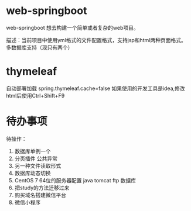 # web-springboot
web-springboot
想去构建一个简单或者复杂的web项目。

描述：当前项目中使用yml格式的文件配置格式，支持jsp和html两种页面格式。
多数据库支持（现只有两个）

# thymeleaf
自动部署加载
spring.thymeleaf.cache=false
如果使用的开发工具是idea,修改html后使用Ctrl+Shift+F9

# 待办事项
待操作：
1. 数据库单例一个
2. 分页插件 公共异常
3. 另一种文件读取形式
4. 数据库动态切换
5. CentOS 7 64位的服务器配置 java tomcat ftp 数据库
6. 把study的方法迁移过来
7. 购买域名搭建微信平台
8. 微信小程序